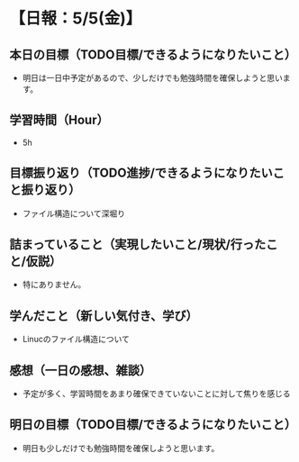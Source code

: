 # 【日報：5/5(金)】
## 本日の目標（TODO目標/できるようになりたいこと）
- 明日は一日中予定があるので、少しだけでも勉強時間を確保しようと思います。
## 学習時間（Hour）
- 5h
## 目標振り返り（TODO進捗/できるようになりたいこと振り返り）
- ファイル構造について深堀り
## 詰まっていること（実現したいこと/現状/行ったこと/仮説）
- 特にありません。
## 学んだこと（新しい気付き、学び）
- Linucのファイル構造について
## 感想（一日の感想、雑談）
- 予定が多く、学習時間をあまり確保できていないことに対して焦りを感じる
## 明日の目標（TODO目標/できるようになりたいこと）
- 明日も少しだけでも勉強時間を確保しようと思います。
